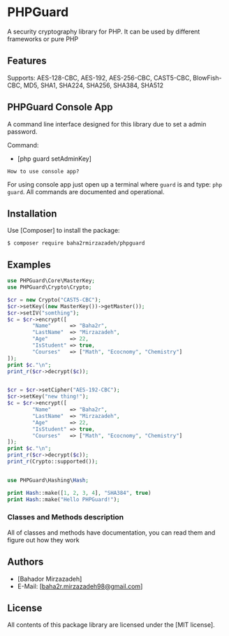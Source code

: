 PHPGuard
=======
A security cryptography library for PHP. It can be used by different frameworks or pure PHP

Features
--------
Supports: AES-128-CBC, AES-192, AES-256-CBC, CAST5-CBC, BlowFish-CBC, MD5, SHA1, SHA224, SHA256, SHA384, SHA512

PHPGuard Console App
--------------------
A command line interface designed for this library due to set a admin password.

Command:

* [php guard setAdminKey]

`How to use console app?`

For using console app just open up a terminal where `guard` is and type: `php guard`.
All commands are documented and operational.


Installation
------------
Use [Composer] to install the package:

```
$ composer require baha2rmirzazadeh/phpguard
```

Examples
-------

```php
use PHPGuard\Core\MasterKey;
use PHPGuard\Crypto\Crypto;

$cr = new Crypto("CAST5-CBC");
$cr->setKey((new MasterKey())->getMaster());
$cr->setIV("somthing");
$c = $cr->encrypt([
        "Name"      => "Baha2r",
        "LastName"  => "Mirzazadeh",
        "Age"       => 22,
        "IsStudent" => true,
        "Courses"   => ["Math", "Ecocnomy", "Chemistry"]
]);
print $c."\n";
print_r($cr->decrypt($c));


$cr = $cr->setCipher("AES-192-CBC");
$cr->setKey("new thing!");
$c = $cr->encrypt([
        "Name"      => "Baha2r",
        "LastName"  => "Mirzazadeh",
        "Age"       => 22,
        "IsStudent" => true,
        "Courses"   => ["Math", "Ecocnomy", "Chemistry"]
]);
print $c."\n";
print_r($cr->decrypt($c));
print_r(Crypto::supported());


use PHPGuard\Hashing\Hash;

print Hash::make([1, 2, 3, 4], "SHA384", true)
print Hash::make("Hello PHPGuard!");
```

### Classes and Methods description
All of classes and methods have documentation, you can read them and figure out how they work

Authors
-------

* [Bahador Mirzazadeh]
* E-Mail: [baha2r.mirzazadeh98@gmail.com]

License
-------

All contents of this package library are licensed under the [MIT license].   
